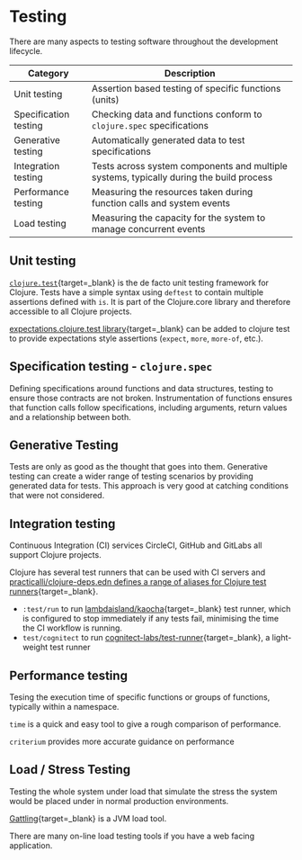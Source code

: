 # Testing

There are many aspects to testing software throughout the development lifecycle.

| Category              | Description                                                                             |
|-----------------------|-----------------------------------------------------------------------------------------|
| Unit testing          | Assertion based testing of specific functions (units)                                   |
| Specification testing | Checking data and functions conform to `clojure.spec` specifications                    |
| Generative testing    | Automatically generated data to test specifications                                     |
| Integration testing   | Tests across system components and multiple systems, typically during the build process |
| Performance testing   | Measuring the resources taken during function calls and system events                   |
| Load testing          | Measuring the capacity for the system to manage concurrent events                       |


## Unit testing

[`clojure.test`](https://clojure.github.io/clojure/clojure.test-api.html){target=_blank} is the de facto unit testing framework for Clojure. Tests have a simple syntax using `deftest` to contain multiple assertions defined with `is`. It is part of the Clojure.core library and therefore accessible to all Clojure projects.

[expectations.clojure.test library](https://github.com/clojure-expectations/clojure-test){target=_blank} can be added to clojure test to provide expectations style assertions (`expect`, `more`, `more-of`, etc.).


## Specification testing - `clojure.spec`

Defining specifications around functions and data structures, testing to ensure those contracts are not broken.  Instrumentation of functions ensures that function calls follow specifications, including arguments, return values and a relationship between both.


## Generative Testing

Tests are only as good as the thought that goes into them.  Generative testing can create a wider range of testing scenarios by providing generated data for tests.  This approach is very good at catching conditions that were not considered.


## Integration testing

Continuous Integration (CI) services CircleCI, GitHub and GitLabs all support Clojure projects.

Clojure has several test runners that can be used with CI servers and [practicalli/clojure-deps.edn defines a range of aliases for Clojure test runners](https://github.com/practicalli/clojure-deps-edn/#test-runners-and-test-coverage-tools){target=_blank}.

* `:test/run` to run [lambdaisland/kaocha](https://github.com/lambdaisland/kaocha){target=_blank} test runner, which is configured to stop immediately if any tests fail, minimising the time the CI workflow is running.
* `test/cognitect` to run [cognitect-labs/test-runner](https://github.com/cognitect-labs/test-runner){target=_blank}, a light-weight test runner


## Performance testing

Tesing the execution time of specific functions or groups of functions, typically within a namespace.

`time` is a quick and easy tool to give a rough comparison of performance.

`criterium` provides more accurate guidance on performance


## Load / Stress Testing

Testing the whole system under load that simulate the stress the system would be placed under in normal production environments.

[Gattling](https://gatling.io/open-source/){target=_blank} is a JVM load tool.

There are many on-line load testing tools if you have a web facing application.
